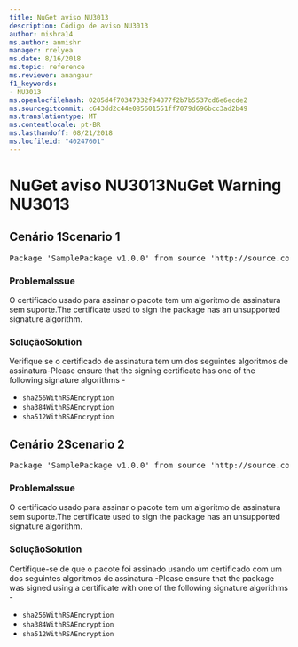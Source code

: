 ```yaml
---
title: NuGet aviso NU3013
description: Código de aviso NU3013
author: mishra14
ms.author: anmishr
manager: rrelyea
ms.date: 8/16/2018
ms.topic: reference
ms.reviewer: anangaur
f1_keywords:
- NU3013
ms.openlocfilehash: 0285d4f70347332f94877f2b7b5537cd6e6ecde2
ms.sourcegitcommit: c643dd2c44e085601551ff7079d696bcc3ad2b49
ms.translationtype: MT
ms.contentlocale: pt-BR
ms.lasthandoff: 08/21/2018
ms.locfileid: "40247601"
---
```

# <a name="nuget-warning-nu3013"></a><span data-ttu-id="74c03-103">NuGet aviso NU3013</span><span class="sxs-lookup"><span data-stu-id="74c03-103">NuGet Warning NU3013</span></span>

## <a name="scenario-1"></a><span data-ttu-id="74c03-104">Cenário 1</span><span class="sxs-lookup"><span data-stu-id="74c03-104">Scenario 1</span></span>

<pre>Package 'SamplePackage v1.0.0' from source 'http://source.com/index.json': The signing certificate has an unsupported signature algorithm.</pre>

### <a name="issue"></a><span data-ttu-id="74c03-105">Problema</span><span class="sxs-lookup"><span data-stu-id="74c03-105">Issue</span></span>

<span data-ttu-id="74c03-106">O certificado usado para assinar o pacote tem um algoritmo de assinatura sem suporte.</span><span class="sxs-lookup"><span data-stu-id="74c03-106">The certificate used to sign the package has an unsupported signature algorithm.</span></span>


### <a name="solution"></a><span data-ttu-id="74c03-107">Solução</span><span class="sxs-lookup"><span data-stu-id="74c03-107">Solution</span></span>

<span data-ttu-id="74c03-108">Verifique se o certificado de assinatura tem um dos seguintes algoritmos de assinatura-</span><span class="sxs-lookup"><span data-stu-id="74c03-108">Please ensure that the signing certificate has one of the following signature algorithms -</span></span> 
* `sha256WithRSAEncryption`
* `sha384WithRSAEncryption`
* `sha512WithRSAEncryption`



## <a name="scenario-2"></a><span data-ttu-id="74c03-109">Cenário 2</span><span class="sxs-lookup"><span data-stu-id="74c03-109">Scenario 2</span></span>

<pre>Package 'SamplePackage v1.0.0' from source 'http://source.com/index.json': The primary signature's certificate has an unsupported signature algorithm.</pre>

### <a name="issue"></a><span data-ttu-id="74c03-110">Problema</span><span class="sxs-lookup"><span data-stu-id="74c03-110">Issue</span></span>

<span data-ttu-id="74c03-111">O certificado usado para assinar o pacote tem um algoritmo de assinatura sem suporte.</span><span class="sxs-lookup"><span data-stu-id="74c03-111">The certificate used to sign the package has an unsupported signature algorithm.</span></span>


### <a name="solution"></a><span data-ttu-id="74c03-112">Solução</span><span class="sxs-lookup"><span data-stu-id="74c03-112">Solution</span></span>

<span data-ttu-id="74c03-113">Certifique-se de que o pacote foi assinado usando um certificado com um dos seguintes algoritmos de assinatura -</span><span class="sxs-lookup"><span data-stu-id="74c03-113">Please ensure that the package was signed using a certificate with one of the following signature algorithms -</span></span> 
* `sha256WithRSAEncryption`
* `sha384WithRSAEncryption`
* `sha512WithRSAEncryption`


